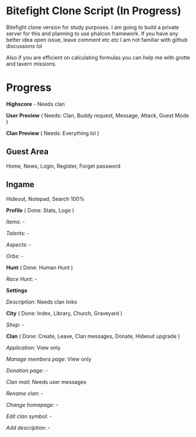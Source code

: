 # Bitefight Clone Script (In Progress)

Bitefight clone version for study purposes. I am going to build a private server for this and planning to use phalcon framework. If you have any better idea open issue, leave comment etc etc I am not familiar with github discussions lol

Also if you are efficient on calculating formulas you can help me with grotte and tavern missions.

# Progress

**Highscore** - Needs clan

**User Preview** ( Needs: Clan, Buddy request, Message, Attack, Guest Mode )

**Clan Preview** ( Needs: Everything lol )

## Guest Area

Home, News, Login, Register, Forget password

## Ingame

Hideout, Notepad, Search 100%

**Profile** ( Done: Stats, Logo )

*Items*: -

*Talents*: -

*Aspects*: -

*Orbs*: -

**Hunt** ( Done: Human Hunt )

*Race Hunt*: -

**Settings**

*Description*: Needs clan links

**City** ( Done: Index, Library, Church, Graveyard )

*Shop*: -

**Clan** ( Done: Create, Leave, Clan messages, Donate, Hideout upgrade )

*Application*: View only

*Manage members page*: View only

*Donation page*: -

*Clan mail*: Needs user messages

*Rename clan*: -

*Change homepage*: -

*Edit clan symbol*: -

*Add description*: -